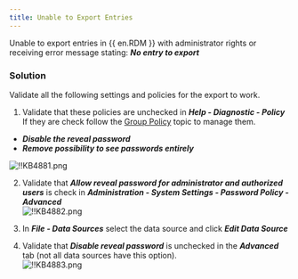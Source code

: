 ```yaml
---
title: Unable to Export Entries
---
```

Unable to export entries in {{ en.RDM }} with administrator rights or receiving error message stating: ***No entry to export***

### Solution

Validate all the following settings and policies for the export to work.

1. Validate that these policies are unchecked in ***Help - Diagnostic - Policy*** If they are check follow the [Group Policy](/kb/remote-desktop-manager/how-to-articles/group-policies/) topic to manage them.  

* ***Disable the reveal password***
* ***Remove possibility to see passwords entirely***  

![!!KB4881.png](https://webdevolutions.azureedge.net/docs/en/kb/KB4881.png)

2. Validate that ***Allow reveal password for administrator and authorized users*** is check in ***Administration - System Settings - Password Policy - Advanced***  
![!!KB4882.png](https://webdevolutions.azureedge.net/docs/en/kb/KB4882.png)

3. In ***File - Data Sources*** select the data source and click ***Edit Data Source***
1. Validate that ***Disable reveal password*** is unchecked in the ***Advanced*** tab (not all data sources have this option).  
![!!KB4883.png](https://webdevolutions.azureedge.net/docs/en/kb/KB4883.png)
